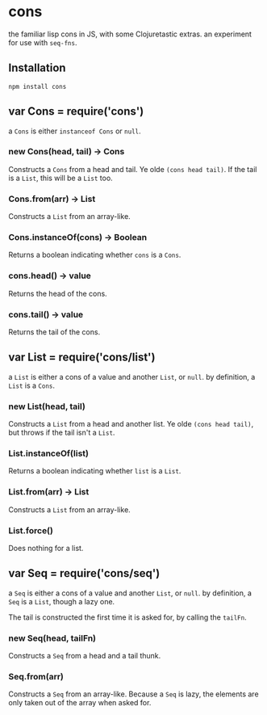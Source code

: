 # cons

  the familiar lisp cons in JS, with some Clojuretastic extras.
  an experiment for use with `seq-fns`.

## Installation

    npm install cons

## var Cons = require('cons')

  a `Cons` is either `instanceof Cons` or `null`.

### new Cons(head, tail) → Cons

  Constructs a `Cons` from a head and tail. Ye olde `(cons head tail)`.
  If the tail is a `List`, this will be a `List` too.

### Cons.from(arr) → List

  Constructs a `List` from an array-like.

### Cons.instanceOf(cons) → Boolean

  Returns a boolean indicating whether `cons` is a `Cons`.

### cons.head() → value

  Returns the head of the cons.

### cons.tail() → value

  Returns the tail of the cons.

## var List = require('cons/list')

  a `List` is either a cons of a value and another `List`, or `null`.
  by definition, a `List` is a `Cons`.

### new List(head, tail)

  Constructs a `List` from a head and another list.
  Ye olde `(cons head tail)`, but throws if the tail isn't a `List`.

### List.instanceOf(list)

  Returns a boolean indicating whether `list` is a `List`.

### List.from(arr) → List

  Constructs a `List` from an array-like.

### List.force()

  Does nothing for a list.

## var Seq = require('cons/seq')

  a `Seq` is either a cons of a value and another `List`, or `null`.
  by definition, a `Seq` is a `List`, though a lazy one.

  The tail is constructed the first time it is asked for, by calling the `tailFn`.

### new Seq(head, tailFn)

  Constructs a `Seq` from a head and a tail thunk.

### Seq.from(arr)

  Constructs a `Seq` from an array-like. Because a `Seq` is lazy, the elements are only taken out of the array when asked for.

